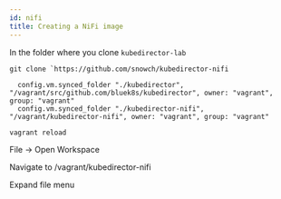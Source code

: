 ```yaml
---
id: nifi 
title: Creating a NiFi image
---
```


In the folder where you clone `kubedirector-lab`

```
git clone `https://github.com/snowch/kubedirector-nifi
```


```
  config.vm.synced_folder "./kubedirector", "/vagrant/src/github.com/bluek8s/kubedirector", owner: "vagrant", group: "vagrant"
  config.vm.synced_folder "./kubedirector-nifi", "/vagrant/kubedirector-nifi", owner: "vagrant", group: "vagrant"
```

```
vagrant reload
```


File -> Open Workspace 

Navigate to /vagrant/kubedirector-nifi

Expand file menu

